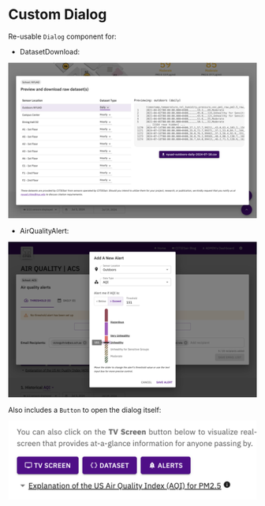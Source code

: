 # Custom Dialog

Re-usable `Dialog` component for:
- DatasetDownload:

![dataset-download-dialog](/documentation/dataset-download-dialog.png)

- AirQualityAlert:

![air-quality-alert-dialog](/documentation/alert-dialog.png)

Also includes a `Button` to open the dialog itself:

![buttons-to-open-dialogs](/documentation/buttons-to-open-dialogs.png)
